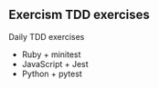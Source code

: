## Exercism TDD exercises 

Daily TDD exercises

- Ruby + minitest
- JavaScript + Jest
- Python + pytest